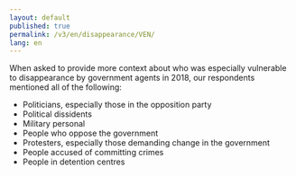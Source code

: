 ```yaml
---
layout: default
published: true
permalink: /v3/en/disappearance/VEN/
lang: en
---
```


When asked to provide more context about who was especially vulnerable to disappearance by government agents in 2018, our respondents mentioned all of the following:
-	Politicians, especially those in the opposition party
-	Political dissidents
-	Military personal
-	People who oppose the government
-	Protesters, especially those demanding change in the government
-	People accused of committing crimes
-	People in detention centres

